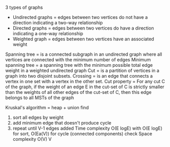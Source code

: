 3 types of graphs
* Undirected graphs = edges between two vertices do not have a direction indicating a two-way relationship
* Directed graphs = edges between two vertices do have a direction indicating a one-way relationship
* Weighted graph = edges between two vertices have an associated weight

Spanning tree = is a connected subgraph in an undirected graph where all vertices are connected with the minimum number of edges
Minimum spanning tree = a spanning tree with the minimum possible total edge weight in a weighted undirected graph
Cut = is a partition of vertices in a graph into two disjoint subsets.
Crossing = is an edge that connects a vertex in one set with a vertex in the other set.
Cut property = For any cut C of the graph, if the weight of an edge E in the cut-set of C is strictly smaller than the weights of all other edges of the cut-set of C, then this edge belongs to all MSTs of the graph

Kruskal's algorithm = heap + union find
1. sort all edges by weight
2. add minimum edge that doesn't produce cycle
3. repeat until V-1 edges added 
Time complexity O(E logE) with O(E logE) for sort, O(Ea(V)) for cycle (connected components) check
Space complexity O(V) V